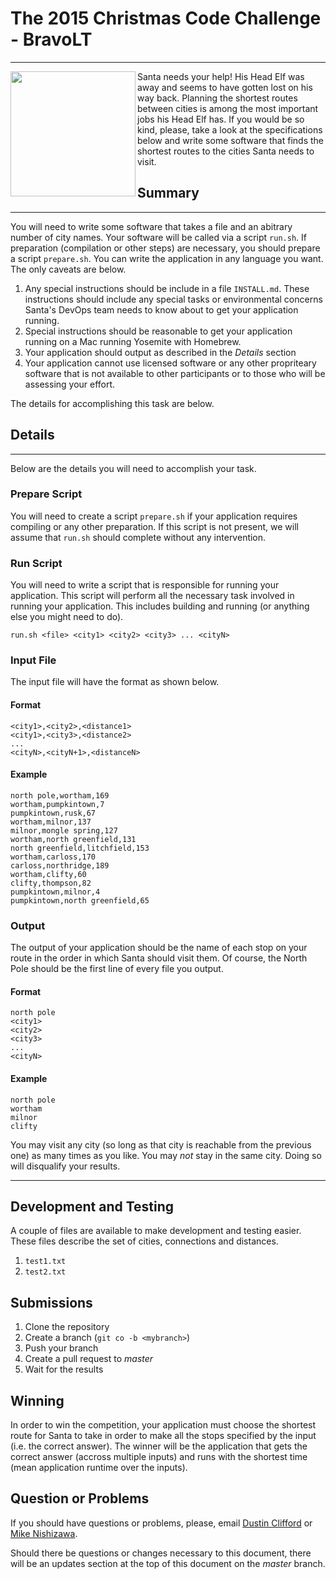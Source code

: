 # The 2015 Christmas Code Challenge - BravoLT
---
<img src="http://scienceblogs.com/startswithabang/files/2009/12/Santa-In-Sleigh.jpg" width="200px" align="left">Santa needs your help! His Head Elf was away and seems to have gotten lost on his way back. Planning the shortest routes between cities is among the most important jobs his Head Elf has. If you would be so kind, please, take a look at the specifications below and write some software that finds the shortest routes to the cities Santa needs to visit.




## Summary
---
You will need to write some software that takes a file and an abitrary number of city names. Your software will be called via a script `run.sh`. If preparation (compilation or other steps) are necessary, you should prepare a script `prepare.sh`. You can write the application in any language you want. The only caveats are below.

1. Any special instructions should be include in a file `INSTALL.md`. These instructions should include any special tasks or environmental concerns Santa's DevOps team needs to know about to get your application running.
1. Special instructions should be reasonable to get your application running on a Mac running Yosemite with Homebrew.
1. Your application should output as described in the *Details* section
1. Your application cannot use licensed software or any other propriteary software that is not available to other participants or to those who will be assessing your effort.

The details for accomplishing this task are below.


## Details
---
Below are the details you will need to accomplish your task.

### Prepare Script
You will need to create a script `prepare.sh` if your application requires compiling or any other preparation. If this script is not present, we will assume that `run.sh` should complete without any intervention.

### Run Script
You will need to write a script that is responsible for running your application. This script will perform all the necessary task involved in running your application. This includes building and running (or anything else you might need to do).

```
run.sh <file> <city1> <city2> <city3> ... <cityN>
```

### Input File
The input file will have the format as shown below.

#### Format
```
<city1>,<city2>,<distance1>
<city1>,<city3>,<distance2>
...
<cityN>,<cityN+1>,<distanceN>
```

#### Example
```
north pole,wortham,169
wortham,pumpkintown,7
pumpkintown,rusk,67
wortham,milnor,137
milnor,mongle spring,127
wortham,north greenfield,131
north greenfield,litchfield,153
wortham,carloss,170
carloss,northridge,189
wortham,clifty,60
clifty,thompson,82
pumpkintown,milnor,4
pumpkintown,north greenfield,65
```



### Output
The output of your application should be the name of each stop on your route in the order in which Santa should visit them. Of course, the North Pole should be the first line of every file you output.

#### Format
```
north pole
<city1>
<city2>
<city3>
...
<cityN>
```

#### Example
```
north pole
wortham
milnor
clifty
```

You may visit any city (so long as that city is reachable from the previous one) as many times as you like. You may _not_ stay in the same city. Doing so will disqualify your results.

---

## Development and Testing
A couple of files are available to make development and testing easier. These files describe the set of cities, connections and distances.

1. `test1.txt`
1. `test2.txt`

## Submissions
1. Clone the repository
1. Create a branch (`git co -b <mybranch>`)
1. Push your branch
1. Create a pull request to *master*
1. Wait for the results

## Winning
In order to win the competition, your application must choose the shortest route for Santa to take in order to make all the stops specified by the input (i.e. the correct answer). The winner will be the application that gets the correct answer (accross multiple inputs) and runs with the shortest time (mean application runtime over the inputs).

## Question or Problems
If you should have questions or problems, please, email [Dustin Clifford](mailto:dustin.clifford@bravolt.com "Dustin Clifford") or [Mike Nishizawa](mailto:michael@fortitude-solutions.com "Mike Nishizawa").

Should there be questions or changes necessary to this document, there will be an updates section at the top of this document on the *master* branch.
